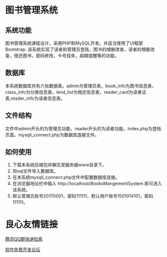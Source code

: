 # 图书管理系统
## 系统功能
图书管理系统课程设计，采用PHP和MySQL开发。并适当使用了UI框架Bootstrap. 该系统实现了读者和管理员登陆，图书的增删改查，读者的增删改查，借还图书，密码修改，卡号挂失，超期提醒等的功能。
## 数据库
本系统数据库共有六张数据表。admin为管理员表，book_info为图书信息表，class_info为分类信息表，lend_list为借还信息表，reader_card为读者证表,reader_info为读者信息表。
## 文件结构
文件中admin开头的为管理员功能，reader开头的为读者功能。index.php为登陆页面。mysqli_connect.php为数据库连接文件。
## 如何使用
1. 下载本系统压缩包并解压至服务器www目录下。
2. 将sql文件导入数据库。
3. 在本系统mysqli_connect.php文件中配置数据库连接。
4. 在浏览器地址栏中输入 http://localhost/BooksMangementSystem 即可进入该系统。
5. 默认管理员账号20170001，密码111111，默认用户账号1501014101，密码111111。




 # 良心友情链接

[腾讯QQ群快速检索](http://u.720life.cn/s/8cf73f7c)

[软件免费开发论坛](http://u.720life.cn/s/bbb01dc0)
